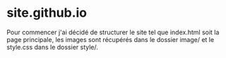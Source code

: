 # site.github.io

Pour commencer j'ai décidé de structurer le site tel que index.html soit la page principale, les images sont récupérés dans le dossier image/ et le style.css dans le dossier style/.
